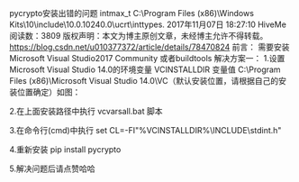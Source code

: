 pycrypto安装出错的问题 intmax_t C:\Program Files (x86)\Windows Kits\10\include\10.0.10240.0\ucrt\inttypes.
2017年11月07日 18:27:10 HiveMe 阅读数：3809
 版权声明：本文为博主原创文章，未经博主允许不得转载。	https://blog.csdn.net/u010377372/article/details/78470824
前言：
需要安装 Microsoft Visual Studio2017 Community 或者buildtools
解决方案一：
1.设置Microsoft Visual Studio 14.0的环境变量 VCINSTALLDIR 变量值 C:\Program Files (x86)\Microsoft Visual Studio 14.0\VC（默认安装位置，请根据自己的安装位置确定）如图：



2.在上面安装路径中执行 vcvarsall.bat 脚本

3.在命令行(cmd)中执行 set CL=-FI"%VCINSTALLDIR%\INCLUDE\stdint.h"

4.重新安装 pip install pycrypto

5.解决问题后请点赞哈哈
